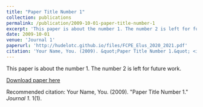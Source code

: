 ```yaml
---
title: "Paper Title Number 1"
collection: publications
permalink: /publication/2009-10-01-paper-title-number-1
excerpt: 'This paper is about the number 1. The number 2 is left for future work.'
date: 2009-10-01
venue: 'Journal 1'
paperurl: 'http://hudelotc.github.io/files/FCPE_Elus_2020_2021.pdf'
citation: 'Your Name, You. (2009). &quot;Paper Title Number 1.&quot; <i>Journal 1</i>. 1(1).'
---
```

This paper is about the number 1. The number 2 is left for future work.

[Download paper here](http://hudelotc.github.io/files/FCPE_Elus_2020_2021.pdf)

Recommended citation: Your Name, You. (2009). "Paper Title Number 1." <i>Journal 1</i>. 1(1).

